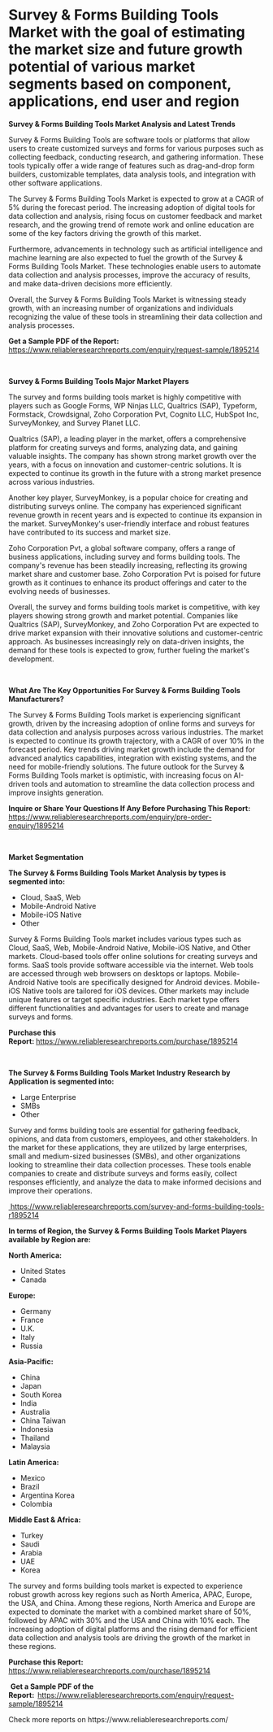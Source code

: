 <p><h1>Survey & Forms Building Tools Market with the goal of estimating the market size and future growth potential of various market segments based on component, applications, end user and region</h1></p><p><strong>Survey & Forms Building Tools Market Analysis and Latest Trends</strong></p>
<p><p>Survey & Forms Building Tools are software tools or platforms that allow users to create customized surveys and forms for various purposes such as collecting feedback, conducting research, and gathering information. These tools typically offer a wide range of features such as drag-and-drop form builders, customizable templates, data analysis tools, and integration with other software applications.</p><p>The Survey & Forms Building Tools Market is expected to grow at a CAGR of 5% during the forecast period. The increasing adoption of digital tools for data collection and analysis, rising focus on customer feedback and market research, and the growing trend of remote work and online education are some of the key factors driving the growth of this market.</p><p>Furthermore, advancements in technology such as artificial intelligence and machine learning are also expected to fuel the growth of the Survey & Forms Building Tools Market. These technologies enable users to automate data collection and analysis processes, improve the accuracy of results, and make data-driven decisions more efficiently.</p><p>Overall, the Survey & Forms Building Tools Market is witnessing steady growth, with an increasing number of organizations and individuals recognizing the value of these tools in streamlining their data collection and analysis processes.</p></p>
<p><strong>Get a Sample PDF of the Report:&nbsp;</strong> <a href="https://www.reliableresearchreports.com/enquiry/request-sample/1895214">https://www.reliableresearchreports.com/enquiry/request-sample/1895214</a></p>
<p>&nbsp;</p>
<p><strong>Survey & Forms Building Tools Major Market Players</strong></p>
<p><p>The survey and forms building tools market is highly competitive with players such as Google Forms, WP Ninjas LLC, Qualtrics (SAP), Typeform, Formstack, Crowdsignal, Zoho Corporation Pvt, Cognito LLC, HubSpot Inc, SurveyMonkey, and Survey Planet LLC. </p><p>Qualtrics (SAP), a leading player in the market, offers a comprehensive platform for creating surveys and forms, analyzing data, and gaining valuable insights. The company has shown strong market growth over the years, with a focus on innovation and customer-centric solutions. It is expected to continue its growth in the future with a strong market presence across various industries.</p><p>Another key player, SurveyMonkey, is a popular choice for creating and distributing surveys online. The company has experienced significant revenue growth in recent years and is expected to continue its expansion in the market. SurveyMonkey's user-friendly interface and robust features have contributed to its success and market size.</p><p>Zoho Corporation Pvt, a global software company, offers a range of business applications, including survey and forms building tools. The company's revenue has been steadily increasing, reflecting its growing market share and customer base. Zoho Corporation Pvt is poised for future growth as it continues to enhance its product offerings and cater to the evolving needs of businesses.</p><p>Overall, the survey and forms building tools market is competitive, with key players showing strong growth and market potential. Companies like Qualtrics (SAP), SurveyMonkey, and Zoho Corporation Pvt are expected to drive market expansion with their innovative solutions and customer-centric approach. As businesses increasingly rely on data-driven insights, the demand for these tools is expected to grow, further fueling the market's development.</p></p>
<p>&nbsp;</p>
<p><strong>What Are The Key Opportunities For Survey & Forms Building Tools Manufacturers?</strong></p>
<p><p>The Survey & Forms Building Tools market is experiencing significant growth, driven by the increasing adoption of online forms and surveys for data collection and analysis purposes across various industries. The market is expected to continue its growth trajectory, with a CAGR of over 10% in the forecast period. Key trends driving market growth include the demand for advanced analytics capabilities, integration with existing systems, and the need for mobile-friendly solutions. The future outlook for the Survey & Forms Building Tools market is optimistic, with increasing focus on AI-driven tools and automation to streamline the data collection process and improve insights generation.</p></p>
<p><strong>Inquire or Share Your Questions If Any Before Purchasing This Report:</strong> <a href="https://www.reliableresearchreports.com/enquiry/pre-order-enquiry/1895214">https://www.reliableresearchreports.com/enquiry/pre-order-enquiry/1895214</a></p>
<p>&nbsp;</p>
<p><strong>Market Segmentation</strong></p>
<p><strong>The Survey & Forms Building Tools Market Analysis by types is segmented into:</strong></p>
<p><ul><li>Cloud, SaaS, Web</li><li>Mobile-Android Native</li><li>Mobile-iOS Native</li><li>Other</li></ul></p>
<p><p>Survey & Forms Building Tools market includes various types such as Cloud, SaaS, Web, Mobile-Android Native, Mobile-iOS Native, and Other markets. Cloud-based tools offer online solutions for creating surveys and forms. SaaS tools provide software accessible via the internet. Web tools are accessed through web browsers on desktops or laptops. Mobile-Android Native tools are specifically designed for Android devices. Mobile-iOS Native tools are tailored for iOS devices. Other markets may include unique features or target specific industries. Each market type offers different functionalities and advantages for users to create and manage surveys and forms.</p></p>
<p><strong>Purchase this Report:&nbsp;</strong><a href="https://www.reliableresearchreports.com/purchase/1895214">https://www.reliableresearchreports.com/purchase/1895214</a></p>
<p>&nbsp;</p>
<p><strong>The Survey & Forms Building Tools Market Industry Research by Application is segmented into:</strong></p>
<p><ul><li>Large Enterprise</li><li>SMBs</li><li>Other</li></ul></p>
<p><p>Survey and forms building tools are essential for gathering feedback, opinions, and data from customers, employees, and other stakeholders. In the market for these applications, they are utilized by large enterprises, small and medium-sized businesses (SMBs), and other organizations looking to streamline their data collection processes. These tools enable companies to create and distribute surveys and forms easily, collect responses efficiently, and analyze the data to make informed decisions and improve their operations.</p></p>
<p><a href="https://www.reliableresearchreports.com/survey-and-forms-building-tools-r1895214">&nbsp;https://www.reliableresearchreports.com/survey-and-forms-building-tools-r1895214</a></p>
<p><strong>In terms of Region, the Survey & Forms Building Tools Market Players available by Region are:</strong></p>
<p>
    <p> <strong> North America: </strong>
        <ul>
            <li>United States</li>
            <li>Canada</li>
        </ul>
        </p> 
    <p> <strong> Europe: </strong>
        <ul>
            <li>Germany</li>
            <li>France</li>
            <li>U.K.</li>
            <li>Italy</li>
            <li>Russia</li>
        </ul>
        </p> 
    <p> <strong> Asia-Pacific: </strong>
        <ul>
            <li>China</li>
            <li>Japan</li>
            <li>South Korea</li>
            <li>India</li>
            <li>Australia</li>
            <li>China Taiwan</li>
            <li>Indonesia</li>
            <li>Thailand</li>
            <li>Malaysia</li>
        </ul>
        </p> 
    <p> <strong> Latin America: </strong>
        <ul>
            <li>Mexico</li>
            <li>Brazil</li>
            <li>Argentina Korea</li>
            <li>Colombia</li>
        </ul>
        </p> 
    <p> <strong> Middle East & Africa: </strong>
        <ul>
            <li>Turkey</li>
            <li>Saudi</li>
            <li>Arabia</li>
            <li>UAE</li>
            <li>Korea</li>
        </ul>
    </p>
    </p>
<p><p>The survey and forms building tools market is expected to experience robust growth across key regions such as North America, APAC, Europe, the USA, and China. Among these regions, North America and Europe are expected to dominate the market with a combined market share of 50%, followed by APAC with 30% and the USA and China with 10% each. The increasing adoption of digital platforms and the rising demand for efficient data collection and analysis tools are driving the growth of the market in these regions.</p></p>
<p><strong>Purchase this Report: </strong><a href="https://www.reliableresearchreports.com/purchase/1895214">https://www.reliableresearchreports.com/purchase/1895214</a></p>
<p>&nbsp;<strong>Get a Sample PDF of the Report:&nbsp;&nbsp;</strong><a href="https://www.reliableresearchreports.com/enquiry/request-sample/1895214">https://www.reliableresearchreports.com/enquiry/request-sample/1895214</a></p>
<p><strong></strong></p>
<p>Check more reports on https://www.reliableresearchreports.com/</p>